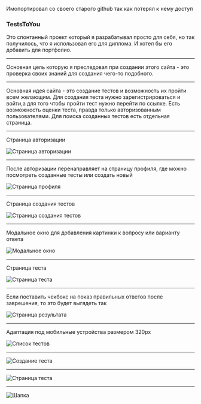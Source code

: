 Имопортировал со своего старого github так как потерял к нему доступ

### TestsToYou

Это спонтанный проект который я разрабатывал просто для себя, но так получилось, что я использовал его для диплома. И хотел бы его добавить для портфолио. 

--- 

Основная цель которую я преследовал при создании этого сайта - это проверка своих знаний для создания чего-то подобного. 

--- 

Основная идея сайта - это создание тестов и возможность их пройти всем желающим. Для создания теста нужно зарегистрироваться и войти,а для того чтобы пройти тест нужно перейти по ссылке. Есть возможность оценки теста, правда только авторизованным пользователями. 
Для поиска созданных тестов есть отдельная страница.

--- 
Страница авторизации

![Страница авторизации](https://i.imgur.com/nHjECxk.png)

---

После авторизации перенаправляет на страницу профиля, где можно посмотреть созданные тесты или создать новый

![Страница профиля](https://i.imgur.com/byUMEb7.png)

--- 

Страница создания тестов 

![Страница создания тестов](https://i.imgur.com/yl7bnQj.png)


--- 

Модальное окно для добавления картинки к вопросу или варианту ответа


![Модальное окно](https://i.imgur.com/bOL9Vuz.png)


--- 
Страница теста 

![Страница теста](https://i.imgur.com/0Yjv8Fk.png)

--- 
Если поставить чекбокс на показ правильных ответов после заврешения, то это будет выгядеть так

![Страница результата](https://i.imgur.com/17eAvUX.png)

---

Адаптация под мобильные устройства размером 320px

![Список тестов](https://i.imgur.com/uGhYZjL.png)

---

![Создание теста](https://i.imgur.com/RDuPywb.png)

---
 
![Страница теста](https://i.imgur.com/CeNglPg.png)

---

![Шапка](https://i.imgur.com/tyxb772.png)




